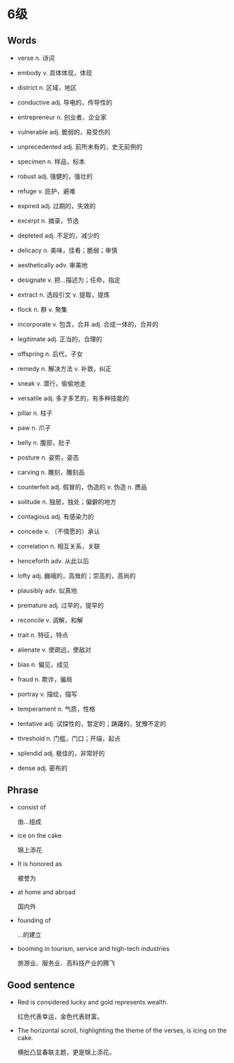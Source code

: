 # 6级

## Words

- verse n. 诗词

- embody v. 具体体现，体现

- district n. 区域，地区 

- conductive adj. 导电的，传导性的

- entrepreneur n. 创业者，企业家

- vulnerable adj. 脆弱的，易受伤的

- unprecedented adj. 前所未有的，史无前例的

- specimen n. 样品，标本

- robust adj. 强健的，强壮的

- refuge v. 庇护，避难

- expired adj. 过期的，失效的

- excerpt n. 摘录，节选

- depleted adj. 不足的，减少的

- delicacy n. 美味，佳肴；脆弱；审慎

- aesthetically adv. 审美地

- designate v. 把...描述为；任命，指定

- extract n. 选段引文 v. 提取，提炼

- flock n. 群 v. 聚集

- incorporate v. 包含，合并 adj. 合成一体的，合并的

- legitimate adj. 正当的，合理的

- offspring n. 后代，子女

- remedy n. 解决方法 v. 补救，纠正

- sneak v. 潜行，偷偷地走

- versatile adj. 多才多艺的，有多种技能的

- pillar n. 柱子

- paw n. 爪子

- belly n. 腹部，肚子

- posture n. 姿势，姿态

- carving n. 雕刻，雕刻品

- counterfeit adj. 假冒的，伪造的 v. 伪造 n. 赝品

- solitude n. 独居，独处；偏僻的地方

- contagious adj. 有感染力的

- concede v. （不情愿的）承认

- correlation n. 相互关系，关联

- henceforth adv. 从此以后

- lofty adj. 巍峨的，高耸的；崇高的，高尚的

- plausibly adv. 似真地

- premature adj. 过早的，提早的

- reconcile v. 调解，和解

- trait n. 特征，特点

- alienate v. 使疏远，使敌对

- bias n. 偏见，成见

- fraud n. 欺诈，骗局

- portray v. 描绘，描写

- temperament n. 气质，性格

- tentative adj. 试探性的，暂定的；踌躇的，犹豫不定的

- threshold n. 门槛，门口；开端，起点

- splendid adj. 极佳的，非常好的

- dense adj. 密布的

	
	
	

## Phrase

- consist of 

	由...组成

- ice on the cake

	锦上添花
	
- It is honored as

  被誉为

- at home and abroad

  国内外

- founding of 

  ...的建立

- booming in tourism, service and high-tech industries

  旅游业、服务业、高科技产业的腾飞



## Good sentence

- Red is considered lucky and gold represents wealth.

	红色代表幸运，金色代表财富。

- The horizontal scroll, highlighting the theme of the verses, is icing on the cake.

	横批凸显春联主题，更是锦上添花。

	